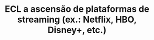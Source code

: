 ---
title: "ECL a ascensão de plataformas de streaming (ex.: Netflix, HBO, Disney+, etc.)"
infoslide: ""
round: "Novice Final"
weight: 7
videos: []
tags: ['Media']
layout: "motion"
categories: ["motions"]
---